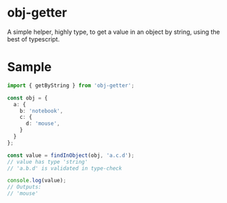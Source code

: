 # obj-getter

A simple helper, highly type, to get a value in an object by string, using the best of typescript.

# Sample

```ts
import { getByString } from 'obj-getter';

const obj = {
  a: {
    b: 'notebook',
    c: {
      d: 'mouse',
    }
  }
};

const value = findInObject(obj, 'a.c.d'); 
// value has type 'string' 
// 'a.b.d' is validated in type-check

console.log(value);
// Outputs:
// 'mouse'
```
